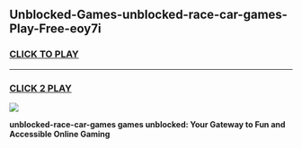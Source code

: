 
## Unblocked-Games-unblocked-race-car-games-Play-Free-eoy7i
<h3>
<a href="https://premium76.site?title=unblocked-race-car-games&ref=23A">CLICK TO PLAY</a></h3>
<hr>

<h3>
<a href="https://premium76.site?title=unblocked-race-car-games&ref=23A">CLICK 2 PLAY</a>
  
</h3>

<a href="https://premium76.site?title=unblocked-race-car-games&ref=23A"><img src="https://clearcache.store/games.png"></a>


**unblocked-race-car-games games unblocked: Your Gateway to Fun and Accessible Online Gaming**
